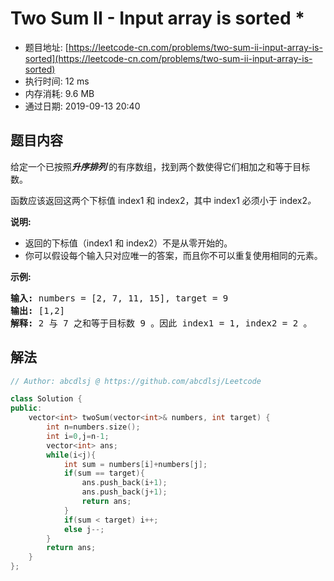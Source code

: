 # Two Sum II - Input array is sorted *
- 题目地址: [https://leetcode-cn.com/problems/two-sum-ii-input-array-is-sorted](https://leetcode-cn.com/problems/two-sum-ii-input-array-is-sorted)
- 执行时间: 12 ms
- 内存消耗: 9.6 MB
- 通过日期: 2019-09-13 20:40

## 题目内容
<p>给定一个已按照<strong><em>升序排列</em> </strong>的有序数组，找到两个数使得它们相加之和等于目标数。</p>

<p>函数应该返回这两个下标值<em> </em>index1 和 index2，其中 index1 必须小于 index2<em>。</em></p>

<p><strong>说明:</strong></p>

<ul>
	<li>返回的下标值（index1 和 index2）不是从零开始的。</li>
	<li>你可以假设每个输入只对应唯一的答案，而且你不可以重复使用相同的元素。</li>
</ul>

<p><strong>示例:</strong></p>

<pre><strong>输入:</strong> numbers = [2, 7, 11, 15], target = 9
<strong>输出:</strong> [1,2]
<strong>解释:</strong> 2 与 7 之和等于目标数 9 。因此 index1 = 1, index2 = 2 。</pre>


## 解法
```cpp
// Author: abcdlsj @ https://github.com/abcdlsj/Leetcode

class Solution {
public:
    vector<int> twoSum(vector<int>& numbers, int target) {
        int n=numbers.size();
        int i=0,j=n-1;
        vector<int> ans;
        while(i<j){
            int sum = numbers[i]+numbers[j];
            if(sum == target){
                ans.push_back(i+1);
                ans.push_back(j+1);
                return ans;
            }
            if(sum < target) i++;
            else j--;
        }
        return ans;
    }
};

```